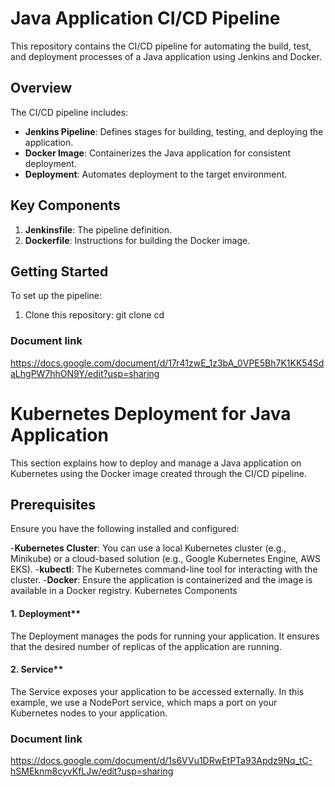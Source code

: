 # Java Application CI/CD Pipeline

This repository contains the CI/CD pipeline for automating the build, test, and deployment processes of a Java application using Jenkins and Docker.

## Overview

The CI/CD pipeline includes:
- **Jenkins Pipeline**: Defines stages for building, testing, and deploying the application.
- **Docker Image**: Containerizes the Java application for consistent deployment.
- **Deployment**: Automates deployment to the target environment.
## Key Components

1. **Jenkinsfile**: The pipeline definition.
2. **Dockerfile**: Instructions for building the Docker image.

## Getting Started

To set up the pipeline:

1. Clone this repository:
   git clone <repository-url>
   cd <repository-directory>
### Document link
https://docs.google.com/document/d/17r41zwE_1z3bA_0VPE5Bh7K1KK54SdaLhgPW7hhON9Y/edit?usp=sharing


# Kubernetes Deployment for Java Application

This section explains how to deploy and manage a Java application on Kubernetes using the Docker image created through the CI/CD pipeline.

## Prerequisites

Ensure you have the following installed and configured:

-**Kubernetes Cluster**: You can use a local Kubernetes cluster (e.g., Minikube) or a cloud-based solution (e.g., Google Kubernetes Engine, AWS EKS).
-**kubectl**: The Kubernetes command-line tool for interacting with the cluster.
-**Docker**: Ensure the application is containerized and the image is available in a Docker registry.
Kubernetes Components
#### 1. Deployment**
The Deployment manages the pods for running your application. It ensures that the desired number of replicas of the application are running.
#### 2. Service**
The Service exposes your application to be accessed externally. In this example, we use a NodePort service, which maps a port on your Kubernetes nodes to your application.

### Document link
https://docs.google.com/document/d/1s6VVu1DRwEtPTa93Apdz9Nq_tC-hSMEknm8cyvKfLJw/edit?usp=sharing
